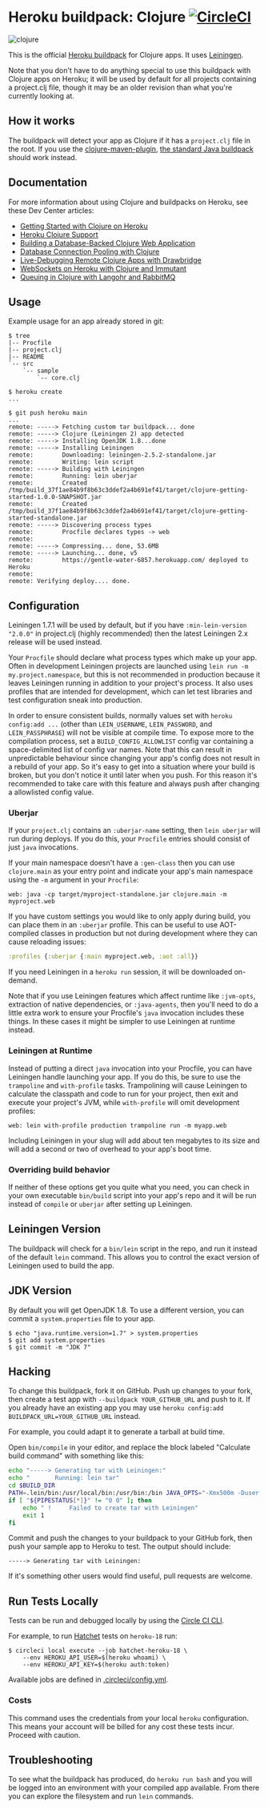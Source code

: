 # Heroku buildpack: Clojure [![CircleCI](https://circleci.com/gh/heroku/heroku-buildpack-clojure/tree/main.svg?style=shield)](https://circleci.com/gh/heroku/heroku-buildpack-clojure/tree/main)
![clojure](https://cloud.githubusercontent.com/assets/51578/13712844/d37ac78c-e793-11e5-9f0a-d033eb4f6f9f.png)

This is the official [Heroku buildpack](http://devcenter.heroku.com/articles/buildpack) for Clojure apps. It uses
[Leiningen](http://leiningen.org).

Note that you don't have to do anything special to use this buildpack
with Clojure apps on Heroku; it will be used by default for all
projects containing a project.clj file, though it may be an older
revision than what you're currently looking at.

## How it works

The buildpack will detect your app as Clojure if it has a
`project.clj` file in the root. If you use the
[clojure-maven-plugin](https://github.com/talios/clojure-maven-plugin),
[the standard Java buildpack](http://github.com/heroku/heroku-buildpack-java)
should work instead.

## Documentation

For more information about using Clojure and buildpacks on Heroku, see these Dev Center articles:

+ [Getting Started with Clojure on Heroku](https://devcenter.heroku.com/articles/getting-started-with-clojure)
+ [Heroku Clojure Support](https://devcenter.heroku.com/articles/clojure-support)
+ [Building a Database-Backed Clojure Web Application](https://devcenter.heroku.com/articles/clojure-web-application)
+ [Database Connection Pooling with Clojure](https://devcenter.heroku.com/articles/database-connection-pooling-with-clojure)
+ [Live-Debugging Remote Clojure Apps with Drawbridge](https://devcenter.heroku.com/articles/debugging-clojure)
+ [WebSockets on Heroku with Clojure and Immutant](https://devcenter.heroku.com/articles/using-websockets-on-heroku-with-clojure-and-immutant)
+ [Queuing in Clojure with Langohr and RabbitMQ](https://devcenter.heroku.com/articles/queuing-in-clojure-with-langohr-and-rabbitmq)

## Usage

Example usage for an app already stored in git:

```sh-session
$ tree
|-- Procfile
|-- project.clj
|-- README
`-- src
    `-- sample
        `-- core.clj

$ heroku create
...

$ git push heroku main
...
remote: -----> Fetching custom tar buildpack... done
remote: -----> Clojure (Leiningen 2) app detected
remote: -----> Installing OpenJDK 1.8...done
remote: -----> Installing Leiningen
remote:        Downloading: leiningen-2.5.2-standalone.jar
remote:        Writing: lein script
remote: -----> Building with Leiningen
remote:        Running: lein uberjar
remote:        Created /tmp/build_37f1ae84b9f8b63c3ddef2a4b691ef41/target/clojure-getting-started-1.0.0-SNAPSHOT.jar
remote:        Created /tmp/build_37f1ae84b9f8b63c3ddef2a4b691ef41/target/clojure-getting-started-standalone.jar
remote: -----> Discovering process types
remote:        Procfile declares types -> web
remote:
remote: -----> Compressing... done, 53.6MB
remote: -----> Launching... done, v5
remote:        https://gentle-water-6857.herokuapp.com/ deployed to Heroku
remote:
remote: Verifying deploy.... done.
```

## Configuration

Leiningen 1.7.1 will be used by default, but if you have
`:min-lein-version "2.0.0"` in project.clj (highly recommended) then
the latest Leiningen 2.x release will be used instead.

Your `Procfile` should declare what process types which make up your
app. Often in development Leiningen projects are launched using `lein
run -m my.project.namespace`, but this is not recommended in
production because it leaves Leiningen running in addition to your
project's process. It also uses profiles that are intended for
development, which can let test libraries and test configuration sneak
into production.

In order to ensure consistent builds, normally values set with `heroku
config:add ...` (other than `LEIN_USERNAME`, `LEIN_PASSWORD`, and
`LEIN_PASSPHRASE`) will not be visible at compile time. To expose more
to the compilation process, set a `BUILD_CONFIG_ALLOWLIST` config var
containing a space-delimited list of config var names. Note that this
can result in unpredictable behaviour since changing your app's config
does not result in a rebuild of your app. So it's easy to get into a
situation where your build is broken, but you don't notice it until
later when you push. For this reason it's recommended to take care
with this feature and always push after changing a allowlisted config
value.

### Uberjar

If your `project.clj` contains an `:uberjar-name` setting, then
`lein uberjar` will run during deploys. If you do this, your `Procfile`
entries should consist of just `java` invocations.

If your main namespace doesn't have a `:gen-class` then you can use
`clojure.main` as your entry point and indicate your app's main
namespace using the `-m` argument in your `Procfile`:

    web: java -cp target/myproject-standalone.jar clojure.main -m myproject.web

If you have custom settings you would like to only apply during build,
you can place them in an `:uberjar` profile. This can be useful to use
AOT-compiled classes in production but not during development where
they can cause reloading issues:

```clj
:profiles {:uberjar {:main myproject.web, :aot :all}}
```

If you need Leiningen in a `heroku run` session, it will be downloaded
on-demand.

Note that if you use Leiningen features which affect runtime like
`:jvm-opts`, extraction of native dependencies, or `:java-agents`,
then you'll need to do a little extra work to ensure your Procfile's
`java` invocation includes these things. In these cases it might be
simpler to use Leiningen at runtime instead.

### Leiningen at Runtime

Instead of putting a direct `java` invocation into your Procfile, you
can have Leiningen handle launching your app. If you do this, be sure
to use the `trampoline` and `with-profile` tasks. Trampolining will
cause Leiningen to calculate the classpath and code to run for your
project, then exit and execute your project's JVM, while
`with-profile` will omit development profiles:

    web: lein with-profile production trampoline run -m myapp.web

Including Leiningen in your slug will add about ten megabytes to its
size and will add a second or two of overhead to your app's boot time.

### Overriding build behavior

If neither of these options get you quite what you need, you can check
in your own executable `bin/build` script into your app's repo and it
will be run instead of `compile` or `uberjar` after setting up Leiningen.

## Leiningen Version

The buildpack will check for a `bin/lein` script in the repo, and run it instead
of the default `lein` command. This allows you to control the exact version of
Leiningen used to build the app.

## JDK Version

By default you will get OpenJDK 1.8. To use a different version, you
can commit a `system.properties` file to your app.

```sh-session
$ echo "java.runtime.version=1.7" > system.properties
$ git add system.properties
$ git commit -m "JDK 7"
```

## Hacking

To change this buildpack, fork it on GitHub. Push up changes to your
fork, then create a test app with `--buildpack YOUR_GITHUB_URL` and
push to it. If you already have an existing app you may use
`heroku config:add BUILDPACK_URL=YOUR_GITHUB_URL` instead.

For example, you could adapt it to generate a tarball at build time.

Open `bin/compile` in your editor, and replace the block labeled
"Calculate build command" with something like this:

```bash
echo "-----> Generating tar with Leiningen:"
echo "       Running: lein tar"
cd $BUILD_DIR
PATH=.lein/bin:/usr/local/bin:/usr/bin:/bin JAVA_OPTS="-Xmx500m -Duser.home=$BUILD_DIR" lein tar 2>&1 | sed -u 's/^/       /'
if [ "${PIPESTATUS[*]}" != "0 0" ]; then
    echo " !     Failed to create tar with Leiningen"
    exit 1
fi
```

Commit and push the changes to your buildpack to your GitHub fork,
then push your sample app to Heroku to test. The output should include:

    -----> Generating tar with Leiningen:

If it's something other users would find useful, pull requests are welcome.

## Run Tests Locally

Tests can be run and debugged locally by using the [Circle CI CLI](https://circleci.com/docs/2.0/local-cli/).

For example, to run [Hatchet](https://github.com/heroku/hatchet) tests on `heroku-18` run:

```
$ circleci local execute --job hatchet-heroku-18 \
    --env HEROKU_API_USER=$(heroku whoami) \
    --env HEROKU_API_KEY=$(heroku auth:token)
```

Available jobs are defined in [.circleci/config.yml](.circleci/config.yml).

### Costs

This command uses the credentials from your local `heroku` configuration. This means your account will be billed for any
cost these tests incur. Proceed with caution.

## Troubleshooting

To see what the buildpack has produced, do `heroku run bash` and you
will be logged into an environment with your compiled app available.
From there you can explore the filesystem and run `lein` commands.

